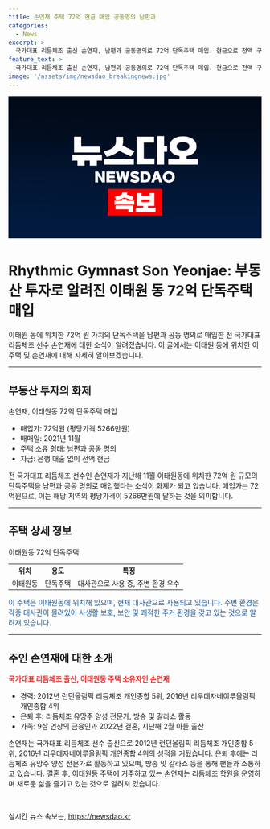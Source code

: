 ```yaml
---
title: 손연재 주택 72억 현금 매입 공동명의 남편과
categories:
  - News
excerpt: >
  국가대표 리듬체조 출신 손연재, 남편과 공동명의로 72억 단독주택 매입. 현금으로 전액 구입한 주택은 경리단길 인근에 위치해 있으며, 대사관으로 사용 중. 2017년 은퇴 후 리듬체조 유망주 양성 전문가로 활동하고, 금융인과의 결혼 후 아들 출산. 지금은 리듬체조 학원을 운영 중. 손연재는 2012년 런던올림픽과 2016년 리우데자네이루올림픽에서 뛰어난 성적을 거뒀고, 팬들과의 만남을 통해 지지를 받고 있다.
feature_text: >
  국가대표 리듬체조 출신 손연재, 남편과 공동명의로 72억 단독주택 매입. 현금으로 전액 구입한 주택은 경리단길 인근에 위치해 있으며, 대사관으로 사용 중. 2017년 은퇴 후 리듬체조 유망주 양성 전문가로 활동하고, 금융인과의 결혼 후 아들 출산. 지금은 리듬체조 학원을 운영 중. 손연재는 2012년 런던올림픽과 2016년 리우데자네이루올림픽에서 뛰어난 성적을 거뒀고, 팬들과의 만남을 통해 지지를 받고 있다.
image: '/assets/img/newsdao_breakingnews.jpg'
---
```


<p><img src="/assets/img/newsdao_breakingnews.jpg" alt="implanttips 속보" /></p>

<h1>Rhythmic Gymnast Son Yeonjae: 부동산 투자로 알려진 이태원 동 72억 단독주택 매입</h1>

<p data-ke-size="size16">이태원 동에 위치한 72억 원 가치의 단독주택을 남편과 공동 명의로 매입한 전 국가대표 리듬체조 선수 손연재에 대한 소식이 알려졌습니다. 이 글에서는 이태원 동에 위치한 이 주택 및 손연재에 대해 자세히 알아보겠습니다.</p>

<hr>

<h2 data-ke-size="size26">부동산 투자의 화제</h2>

<p data-ke-size="size16">손연재, 이태원동 72억 단독주택 매입</p>

<ul>
    <li>매입가: 72억원 (평당가격 5266만원)</li>
    <li>매매일: 2021년 11월</li>
    <li>주택 소유 형태: 남편과 공동 명의</li>
    <li>자금: 은행 대출 없이 전액 현금</li>
</ul>

<p data-ke-size="size16">전 국가대표 리듬체조 선수인 손연재가 지난해 11월 이태원동에 위치한 72억 원 규모의 단독주택을 남편과 공동 명의로 매입했다는 소식이 화제가 되고 있습니다. 매입가는 72억원으로, 이는 해당 지역의 평당가격이 5266만원에 달하는 것을 의미합니다.</p>

<hr>

<h2 data-ke-size="size26">주택 상세 정보</h2>

<p data-ke-size="size16">이태원동 72억 단독주택</p>

<table>
    <tr>
        <td style="text-align: center; height: 17px;"><b>위치</b></td>
        <td style="text-align: center; height: 17px;"><b>용도</b></td>
        <td style="text-align: center; height: 17px;"><b>특징</b></td>
    </tr>
    <tr>
        <td style="text-align: center; height: 17px;">이태원동</td>
        <td style="text-align: center; height: 17px;">단독주택</td>
        <td style="text-align: center; height: 17px;">대사관으로 사용 중, 주변 환경 우수</td>
    </tr>
</table>

<p data-ke-size="size16"><span style="color: #1a5490;">이 주택은 이태원동에 위치해 있으며, 현재 대사관으로 사용되고 있습니다. 주변 환경은 각종 대사관이 몰려있어 사생활 보호, 보안 및 쾌적한 주거 환경을 갖고 있는 것으로 알려져 있습니다. </span></p>

<hr>

<h2 data-ke-size="size26">주인 손연재에 대한 소개</h2>

<p data-ke-size="size16"><b><span style="color: #ee2323;">국가대표 리듬체조 출신, 이태원동 주택 소유자인 손연재</span></b></p>

<ul>
    <li>경력: 2012년 런던올림픽 리듬체조 개인종합 5위, 2016년 리우데자네이루올림픽 개인종합 4위</li>
    <li>은퇴 후: 리듬체조 유망주 양성 전문가, 방송 및 갈라쇼 활동</li>
    <li>가족: 9살 연상의 금융인과 2022년 결혼, 지난해 2월 아들 출산</li>
</ul>

<p data-ke-size="size16">손연재는 국가대표 리듬체조 선수 출신으로 2012년 런던올림픽 리듬체조 개인종합 5위, 2016년 리우데자네이루올림픽 개인종합 4위의 성적을 거뒀습니다. 은퇴 후에는 리듬체조 유망주 양성 전문가로 활동하고 있으며, 방송 및 갈라쇼 등을 통해 팬들과 소통하고 있습니다. 결혼 후, 이태원동 주택에 거주하고 있는 손연재는 리듬체조 학원을 운영하며 새로운 삶을 즐기고 있는 것으로 알려져 있습니다.</p>

<p data-ke-size="size16">&nbsp;</p>
실시간 뉴스 속보는, <a href="https://newsdao.kr" rel="dofollow">https://newsdao.kr</a>


